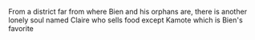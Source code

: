From a district far from where Bien and his orphans are, there is another lonely soul named Claire who sells food except Kamote which is Bien's favorite
